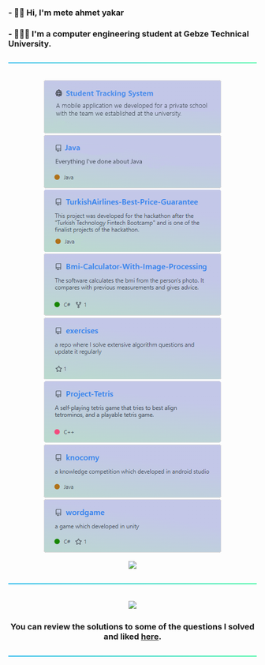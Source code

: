 
### - 🖐🏼 Hi, I'm mete ahmet yakar
### - 👨🏽‍💻 I'm a computer engineering student at Gebze Technical University.

<p align="center"> 
  <a href="#">
    <img src="https://github.com/meteahmetyakar/meteahmetyakar/blob/main/images/line.png"/>
    <br></br>
  </a>
</p> 

<p align="center"> 

  <a href="https://github.com/Project-AA-ORG">
    <img src="https://github.com/meteahmetyakar/meteahmetyakar/blob/main/images/STS.png"/>
  </a>
  
  <a href="https://github.com/meteahmetyakar/java">
    <img src="https://github.com/meteahmetyakar/meteahmetyakar/blob/main/images/java.png"/>
  </a>

  <a href="https://github.com/meteahmetyakar/TurkishAirlines-Best-Price-Guarantee">
    <img src="https://github.com/meteahmetyakar/meteahmetyakar/blob/main/images/bestpriceguarantee.png"/>
  </a>
  
  <a href="https://github.com/meteahmetyakar/Bmi-Calculator-With-Image-Processing">
    <img src="https://github.com/meteahmetyakar/meteahmetyakar/blob/main/images/bmi-calc.png"/>
  </a>
  
  
   <a href="https://github.com/meteahmetyakar/exercises">
    <img src="https://github.com/meteahmetyakar/meteahmetyakar/blob/main/images/exercisess.png"/>
  </a>
  
   <a href="https://github.com/meteahmetyakar/Project-Tetris">
    <img src="https://github.com/meteahmetyakar/meteahmetyakar/blob/main/images/project-tetris.png"/>
  </a>
  
  
  
  <a href="https://github.com/meteahmetyakar/knocomy">
    <img src="https://github.com/meteahmetyakar/meteahmetyakar/blob/main/images/knocomy.png"/>
  </a>

  <a href="https://github.com/meteahmetyakar/wordgame">
    <img src="https://github.com/meteahmetyakar/meteahmetyakar/blob/main/images/wordgame.png"/>
  </a>
  
  
</p> 

<p align="center"> 
  <a href="#">
    <img src="https://github-readme-stats-git-masterrstaa-rickstaa.vercel.app/api/top-langs/?username=meteahmetyakar&hide=css,html,makefile&langs_count_private=true&cache_seconds=86400&bg_color=82%,c3c7e8,c3c7e8,a9ff99&card_width=805"/>
  </a>
</p> 

<p align="center"> 
  <a href="#">
    <img src="https://github.com/meteahmetyakar/meteahmetyakar/blob/main/images/line.png"/>
    <br></br>
  </a>
</p> 

<p align="center"> 
  <a href = "https://leetcode.com/meteahmetyakar/">
    <img src="https://leetcard.jacoblin.cool/meteahmetyakar?theme=unicorn&font=Almarai"/>
  </a>
  <!-- <h3 align="center"> I have been solving <a href="https://leetcode.com/meteahmetyakar/">leetcode</a> problems regularly since July 4, 2022.</h3> -->
  <h3 align="center">You can review the solutions to some of the questions I solved and liked <a href="https://github.com/meteahmetyakar/leetcode-problems">here</a>.</h3>
  
</p> 

<p align="center"> 
  <a href="#">
    <img src="https://github.com/meteahmetyakar/meteahmetyakar/blob/main/images/line.png"/>
    <br></br>
  </a>
</p> 
<!-- 
### 🛠 &nbsp;Tech Stack
<a href="#">
  <img src="https://github.com/meteahmetyakar/meteahmetyakar/blob/main/images/techs.png" width = 275 height = 175/>
</a>
<p align="center"> 
   <a href="#">
    <img src="https://github.com/meteahmetyakar/meteahmetyakar/blob/main/images/line.png"/>
    <br></br>
  </a>
</p> 

-->

<p align="center"> 
  <a href="https://www.linkedin.com/in/meteahmetyakar/"><img src="https://img.shields.io/badge/LinkedIn-0077B5?style=for-the-badge&logo=linkedin&logoColor=white"></a>
  <a href="mailto:meteahmetyakar@gmail.com"><img src="https://img.shields.io/badge/Gmail-D14836?style=for-the-badge&logo=gmail&logoColor=white"></a>
  <a href="https://meteahmetyakar.github.io/"><img src="https://img.shields.io/badge/website-000000?style=for-the-badge&logo=About.me&logoColor=white&color=aeb4e6"></a>
</p>
 
<h3 align="center">Feel free to contact me 🧭</h3>

